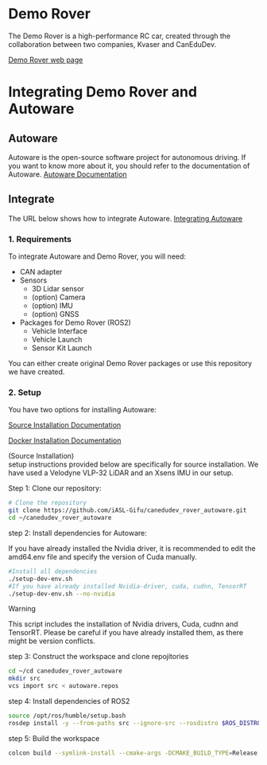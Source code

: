 # Demo Rover
The Demo Rover is a high-performance RC car, created through the collaboration between two companies, Kvaser and CanEduDev.

[Demo Rover web page](https://www.canedudev.com/product/demo-rover/)

# Integrating Demo Rover and Autoware
## Autoware
Autoware is the open-source software project for autonomous driving. If you want to know more about it, you should refer to the documentation of Autoware.
[Autoware Documentation](https://autowarefoundation.github.io/autoware-documentation/pr-347/)

## Integrate
The URL below shows how to integrate Autoware.
[Integrating Autoware](https://autowarefoundation.github.io/autoware-documentation/main/how-to-guides/integrating-autoware/overview/)

### 1. Requirements
To integrate Autoware and Demo Rover, you will need:
- CAN adapter
- Sensors
    - 3D Lidar sensor
    - (option) Camera
    - (option) IMU
    - (option) GNSS
- Packages for Demo Rover (ROS2)
    - Vehicle Interface
    - Vehicle Launch
    - Sensor Kit Launch

You can either create original Demo Rover packages or use this repository we have created.

### 2. Setup
You have two options for installing Autoware:

[Source Installation Documentation](https://autowarefoundation.github.io/autoware-documentation/main/installation/autoware/source-installation/)

[Docker Installation Documentation](https://autowarefoundation.github.io/autoware-documentation/main/installation/autoware/docker-installation/)

(Source Installation)  
setup instructions provided below are specifically for source installation. We have used a Velodyne VLP-32 LiDAR and an Xsens IMU in our setup.  

Step 1: Clone our repository:
```bash
# Clone the repository
git clone https://github.com/iASL-Gifu/canedudev_rover_autoware.git
cd ~/canedudev_rover_autoware
```

step 2: Install dependencies for Autoware:  

If you have already installed the Nvidia driver, it is recommended to edit the amd64.env file and specify the version of Cuda manually.
```bash
#Install all dependencies
./setup-dev-env.sh
#If you have already installed Nvidia-driver, cuda, cudnn, TensorRT
./setup-dev-env.sh --no-nvidia 

```
> [!WARNING]
> This script includes the installation of Nvidia drivers, Cuda, cudnn and TensorRT. Please be careful if you have already installed them, as there might be version conflicts.

step 3: Construct the workspace and clone repojitories
```bash
cd ~/cd canedudev_rover_autoware
mkdir src
vcs import src < autoware.repos
```

step 4: Install dependencies of ROS2
```bash
source /opt/ros/humble/setup.bash
rosdep install -y --from-paths src --ignore-src --rosdistro $ROS_DISTRO
```

step 5: Build the workspace
```bash
colcon build --symlink-install --cmake-args -DCMAKE_BUILD_TYPE=Release
```